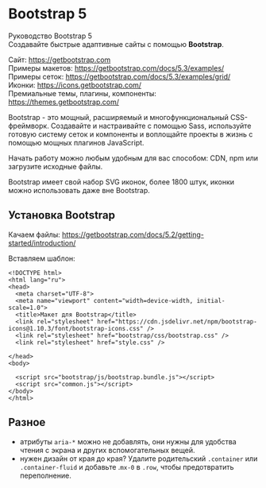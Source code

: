 # Bootstrap 5
Руководство Bootstrap 5  
Создавайте быстрые адаптивные сайты с помощью **Bootstrap**.

Сайт: https://getbootstrap.com  
Примеры макетов: https://getbootstrap.com/docs/5.3/examples/  
Примеры сеток: https://getbootstrap.com/docs/5.3/examples/grid/  
Иконки: https://icons.getbootstrap.com/  
Премиальные темы, плагины, компоненты: https://themes.getbootstrap.com/

Bootstrap - это мощный, расширяемый и многофункциональный CSS-фреймворк. Создавайте и настраивайте с помощью Sass, используйте готовую систему сеток и компоненты и воплощайте проекты в жизнь с помощью мощных плагинов JavaScript.

Начать работу можно любым удобным для вас способом: CDN, npm или загрузите исходные файлы.

Bootstrap имеет свой набор SVG иконок, более 1800 штук, иконки можно использовать даже вне Bootstrap.

## Установка Bootstrap
Качаем файлы: https://getbootstrap.com/docs/5.2/getting-started/introduction/

Вставляем шаблон:

    <!DOCTYPE html>
    <html lang="ru">
    <head>
      <meta charset="UTF-8">
      <meta name="viewport" content="width=device-width, initial-scale=1.0">
      <title>Макет для Bootstrap</title>
      <link rel="stylesheet" href="https://cdn.jsdelivr.net/npm/bootstrap-icons@1.10.3/font/bootstrap-icons.css" />
      <link rel="stylesheet" href="bootstrap/css/bootstrap.css" />
      <link rel="stylesheet" href="style.css" />

    </head>
    <body>

      <script src="bootstrap/js/bootstrap.bundle.js"></script>
      <script src="common.js"></script>
    </body>
    </html>

## Разное
- атрибуты `aria-*` можно не добавлять, они нужны для удобства чтения с экрана и других вспомогательных вещей.
- нужен дизайн от края до края? Удалите родительский `.container` или `.container-fluid` и добавьте .`mx-0` в `.row`, чтобы предотвратить переполнение.
